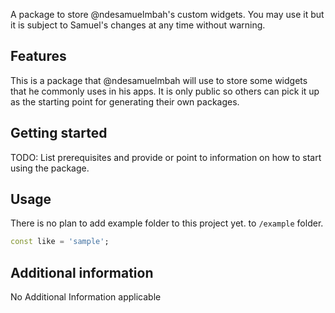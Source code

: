 <!--
This README describes the package. If you publish this package to pub.dev,
this README's contents appear on the landing page for your package.

For information about how to write a good package README, see the guide for
[writing package pages](https://dart.dev/guides/libraries/writing-package-pages).

For general information about developing packages, see the Dart guide for
[creating packages](https://dart.dev/guides/libraries/create-library-packages)
and the Flutter guide for
[developing packages and plugins](https://flutter.dev/developing-packages).
-->

A package to store @ndesamuelmbah's custom widgets. You may use it but it is subject to Samuel's changes at any time without warning.

## Features

This is a package that @ndesamuelmbah will use to store some widgets that he commonly uses in his apps.
It is only public so others can pick it up as the starting point for generating their own packages.

## Getting started

TODO: List prerequisites and provide or point to information on how to
start using the package.

## Usage

There is no plan to add example folder to this project yet.
to `/example` folder.

```dart
const like = 'sample';
```

## Additional information

No Additional Information applicable
